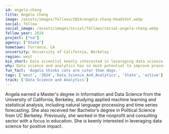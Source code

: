 ```yaml
---
id: angela-chang
title: Angela Chang
image: /assets/images/fellows/2024/angela-chang-headshot.webp
social: fellow
social_image: /assets/images/social/fellows/social-angela-chang.webp
fellow_year: 2024
project: ["na"]
agency: ["State"]
hometown: Torrance, CA
university: University of California, Berkeley
region: west
bio_short: Data scientist keenly interested in leveraging data science for positive impact
why: Data science and analytics has so much potential to improve processes that can shape human lives. USDC seemed like a great opportunity to both practice data science and analytics and have a positive impact on society on a large scale.
fun_fact: 'Angela thinks cats are cuter than dogs.'
tags: ['west', '2024','Data_Science_And_Analytics', 'State', 'active']
track: ['Data Science and Analytics']
---
```


Angela earned a Master's degree in Information and Data Science from the University of California, Berkeley, studying applied machine learning and statistical analysis, including natural language processing and time series forecasting. She also received her Bachelor’s degree in Political Science from UC Berkeley. Previously, she worked in the nonprofit and consulting sector with a focus in education. She is keenly interested in leveraging data science for positive impact.
